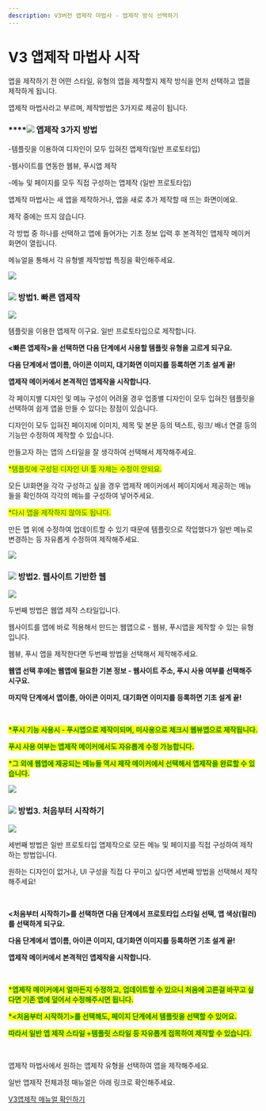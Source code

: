 ```yaml
---
description: V3버전 앱제작 마법사 - 앱제작 방식 선택하기
---
```


# V3 앱제작 마법사 시작

앱을 제작하기 전 어떤 스타일, 유형의 앱을 제작할지 제작 방식을 먼저 선택하고 앱을 제작하게 됩니다.

앱제작 마법사라고 부르며, 제작방법은 3가지로 제공이 됩니다.

### ****![](../../.gitbook/assets/단락1-1.png) **앱제작 3가지 방법**

\-템플릿을 이용하여 디자인이 모두 입혀진 앱제작(일반 프로토타입)

\-웹사이트를 연동한 웹뷰, 푸시앱 제작

\-메뉴 및 페이지를 모두 직접 구성하는 앱제작 (일반 프로토타입)



앱제작 마법사는 새 앱을 제작하거나, 앱을 새로 추가 제작할 때 뜨는 화면이에요.

제작 중에는 뜨지 않습니다.

각 방법 중 하나를 선택하고 앱에 들어가는 기초 정보 입력 후 본격적인 앱제작 메이커 화면이 열립니다.

메뉴얼을 통해서 각 유형별 제작방법 특징을 확인해주세요.

![](../../.gitbook/assets/수평성.PNG)

### ![](<../../.gitbook/assets/image (2) (1).png>) 방법1. 빠른 앱제작

![](../../.gitbook/assets/제작마법사1.png)

템플릿을 이용한 앱제작 이구요. 일반 프로토타입으로 제작합니다.&#x20;

**<빠른 앱제작>을 선택하면 다음 단계에서 사용할 템플릿 유형을 고르게 되구요.**

**다음 단계에서 앱이름, 아이콘 이미지, 대기화면 이미지를 등록하면 기초 설계 끝!**&#x20;

**앱제작 메이커에서 본격적인 앱제작을 시작합니다.**&#x20;



각 페이지별 디자인 및 메뉴 구성이 어려울 경우 업종별 디자인이 모두 입혀진 템플릿을 선택하여  쉽게 앱을 만들 수 있다는 장점이 있습니다.

디자인이 모두 입혀진 페이지에 이미지, 제목 및 본문 등의 텍스트, 링크/ 배너 연결 등의 기능만 수정하여 제작할 수 있습니다.

만들고자 하는 앱의 스타일을 잘 생각하여 선택해서 제작해주세요.&#x20;

<mark style="color:red;"></mark>

<mark style="color:green;">\*템플릿에 구성된 디자인 UI 툴 자체는 수정이 안되요.</mark>&#x20;

모든 UI화면을 각각 구성하고 싶을 경우 앱제작 메이커에서 페이지에서 제공하는 메뉴들을 확인하여 각각의 메뉴를 구성하여 넣어주세요.&#x20;

<mark style="color:green;">\*다시 앱을 제작하지 않아도 됩니다.</mark>&#x20;

만든 앱 위에 수정하여 업데이트할 수 있기 때문에 템플릿으로 작업했다가 일반 메뉴로 변경하는 등 자유롭게 수정하여 제작해주세요.&#x20;

![](../../.gitbook/assets/수평성.PNG)

### ![](<../../.gitbook/assets/image (2) (1).png>) 방법2. 웹사이트 기반한 웹

![](../../.gitbook/assets/제작마법사2.png)

두번째 방법은 웹앱 제작 스타일입니다.

웹사이트를 앱에 바로 적용해서 만드는 웹앱으로 - 웹뷰, 푸시앱을 제작할 수 있는 유형입니다.

웹뷰, 푸시 앱을 제작한다면 두번째 방법을 선택해서 제작해주세요.

**웹앱 선택 후에는 웹앱에 필요한 기본 정보 - 웹사이트 주소, 푸시 사용 여부를 선택해주시구요.**

**마지막 단계에서 앱이름, 아이콘 이미지, 대기화면 이미지를 등록하면 기초 설계 끝!**

**​**

<mark style="color:green;">**\*푸시 기능 사용시 - 푸시앱으로 제작이되며, 미사용으로 체크시 웹뷰앱으로 제작됩니다.**</mark>

<mark style="color:green;">**푸시 사용 여부는 앱제작 메이커에서도 자유롭게 수정 가능합니다.**</mark>

<mark style="color:green;">**\*그 외에 웹앱에 제공되는 메뉴들 역시 제작 메이커에서 선택해서 앱제작을 완료할 수 있습니다.**</mark>

![](../../.gitbook/assets/수평성.PNG)

### ![](<../../.gitbook/assets/image (2) (1).png>) 방법3. 처음부터 시작하기

![](../../.gitbook/assets/제작마법사3.png)

세번째 방법은 일반 프로토타입 앱제작으로 모든 메뉴 및 페이지를 직접 구성하여 제작하는 방법입니다.

원하는 디자인이 없거나, UI 구성을 직접 다 꾸미고 싶다면 세번째 방법을 선택해서 제작해주세요!

​

**<처음부터 시작하기>를 선택하면 다음 단계에서 프로토타입 스타일 선택, 앱 색상(컬러)를 선택하게 되구요.**

**다음 단계에서 앱이름, 아이콘 이미지, 대기화면 이미지를 등록하면 기초 설계 끝!**

**앱제작 메이커에서 본격적인 앱제작을 시작합니다.**

**​**

<mark style="color:green;">**\*앱제작 메이커에서 얼마든지 수정하고, 업데이트할 수 있으니 처음에 고른걸 바꾸고 싶다면 기존 앱에 덮어서 수정해주시면 됩니다.**</mark>

<mark style="color:green;">**\*<처음부터 시작하기>를 선택해도, 페이지 단계에서 템플릿을 선택할 수 있어요.**</mark>

<mark style="color:green;">**따라서 일반 앱 제작 스타일 +템플릿 스타일 등 자유롭게 접목하여 제작할 수 있습니다.**</mark>

**​**

앱제작 마법사에서 원하는 앱제작 유형을 선택하여 앱을 제작해주세요.

일반 앱제작 전체과정 매뉴얼은 아래 링크로 확인해주세요.&#x20;

[V3앱제작 매뉴얼 확인하기](guide.md)



